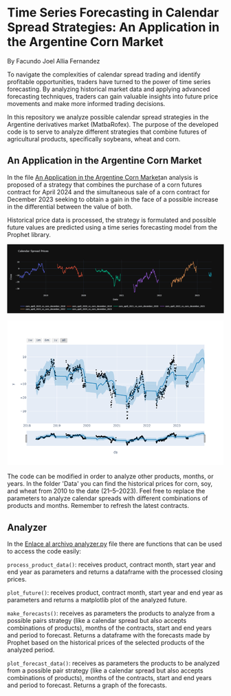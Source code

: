 # Time Series Forecasting in Calendar Spread Strategies: An Application in the Argentine Corn Market

By Facundo Joel Allia Fernandez

To navigate the complexities of calendar spread trading and identify profitable opportunities, traders have turned to the power of time series forecasting. By analyzing historical market data and applying advanced forecasting techniques, traders can gain valuable insights into future price movements and make more informed trading decisions. 

In this repository we analyze possible calendar spread strategies in the Argentine derivatives market (MatbaRofex). The purpose of the developed code is to serve to analyze different strategies that combine futures of agricultural products, specifically soybeans, wheat and corn.

## An Application in the Argentine Corn Market

In the file [An Application in the Argentine Corn Market](An%20Application%20in%20the%20Argentine%20Corn%20Market.ipynb)an analysis is proposed of a strategy that combines the purchase of a corn futures contract for April 2024 and the simultaneous sale of a corn contract for December 2023 seeking to obtain a gain in the face of a possible increase in the differential between the value of both.

Historical price data is processed, the strategy is formulated and possible future values are predicted using a time series forecasting model from the Prophet library.

![plot_corn_apr_vs_dec](https://github.com/facundoallia/calendar-spread-time-series-forecasting/raw/main/Assets/plot_corn_apr_vs_dec.png)

![plot_corn_apr_vs_dec_forecast_smoothed](https://github.com/facundoallia/calendar-spread-time-series-forecasting/raw/main/Assets/plot_corn_apr_vs_dec_forecast_smoothed.png)


The code can be modified in order to analyze other products, months, or years. In the folder 'Data' you can find the historical prices for corn, soy, and wheat from 2010 to the date (21–5–2023). Feel free to replace the parameters to analyze calendar spreads with different combinations of products and months. Remember to refresh the latest contracts.

## Analyzer

In the [Enlace al archivo analyzer.py](analyzer.py) file there are functions that can be used to access the code easily:

`process_product_data()`: receives product, contract month, start year and end year as parameters and returns a dataframe with the processed closing prices.

`plot_future()`: receives product, contract month, start year and end year as parameters and returns a matplotlib plot of the analyzed future.

`make_forecasts()`: receives as parameters the products to analyze from a possible pairs strategy (like a calendar spread but also accepts combinations of products), months of the contracts, start and end years and period to forecast. Returns a dataframe with the forecasts made by Prophet based on the historical prices of the selected products of the analyzed period.

`plot_forecast_data()`: receives as parameters the products to be analyzed from a possible pair strategy (like a calendar spread but also accepts combinations of products), months of the contracts, start and end years and period to forecast. Returns a graph of the forecasts.
